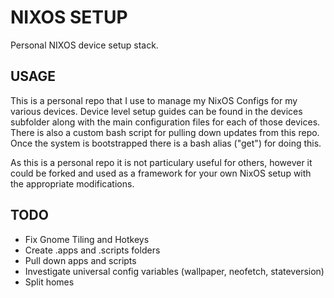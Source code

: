 # NIXOS SETUP

Personal NIXOS device setup stack.

## USAGE
This is a personal repo that I use to manage my NixOS Configs for my various devices. Device level setup guides can be found in the devices subfolder along with the main configuration files for each of those devices. There is also a custom bash script for pulling down updates from this repo. Once the system is bootstrapped there is a bash alias ("get") for doing this.

As this is a personal repo it is not particulary useful for others, however it could be forked and used as a framework for your own NixOS setup with the appropriate modifications.

## TODO
- Fix Gnome Tiling and Hotkeys
- Create .apps and .scripts folders
- Pull down apps and scripts
- Investigate universal config variables (wallpaper, neofetch, stateversion)
- Split homes

